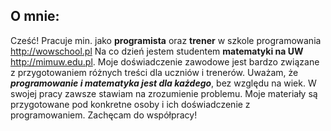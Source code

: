 ## O mnie: 

Cześć!
Pracuje min. jako __programista__ oraz __trener__ w szkole programowania http://wowschool.pl
Na co dzień jestem studentem __matematyki na UW__ http://mimuw.edu.pl.
Moje doświadczenie zawodowe jest bardzo związane z przygotowaniem różnych treści dla uczniów i trenerów. Uważam, że ___programowanie i matematyka jest dla każdego___, bez względu na wiek.
W swojej pracy zawsze stawiam na zrozumienie problemu.
Moje materiały są przygotowane pod konkretne osoby i ich doświadczenie z programowaniem. Zachęcam do współpracy!